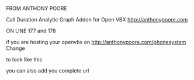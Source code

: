 FROM ANTHONY POORE

Call Duration Analytic Graph Addon for Open VBX
http://anthonypoore.com 



ON LINE 177 and 178
 

<script src="/YOUR_OPEN_VBX_FILE_LOCATION/plugins/callanal/highcharts.js"></script> 
<script src="/YOUR_OPEN_VBX_FILE_LOCATION/plugins/callanal/exporting.js"></script>


if you are hosting your openvbx on http://anthonypoore.com/phonesystem Change
 <script src="/YOUR_OPEN_VBX_FILE_LOCATION/plugins/callanal/exporting.js"></script>

to look like this 

<script src="/phonesystem/plugins/callanal/exporting.js"></script>



you can also add you complete url 
<script src="http://anthonypoore.com/phonesystem/plugins/callanal/exporting.js"></script>
